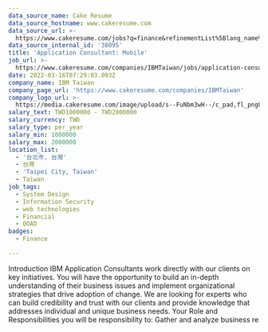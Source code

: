 ```yaml
---
data_source_name: Cake Resume
data_source_hostname: www.cakeresume.com
data_source_url: >-
  https://www.cakeresume.com/jobs?q=finance&refinementList%5Blang_name%5D%5B0%5D=English&refinementList%5Bsalary_type%5D=per_year&range%5Bsalary_range%5D%5Bmin%5D=1000000&page=3
data_source_internal_id: '38095'
title: 'Application Consultant: Mobile'
job_url: >-
  https://www.cakeresume.com/companies/IBMTaiwan/jobs/application-consultant-mobile
date: 2022-03-16T07:29:03.093Z
company_name: IBM Taiwan
company_page_url: 'https://www.cakeresume.com/companies/IBMTaiwan'
company_logo_url: >-
  https://media.cakeresume.com/image/upload/s--FuNbm3wH--/c_pad,fl_png8,h_200,w_200/v1570010852/lsp0jfstllwess1vmg8h.png
salary_text: TWD1000000 - TWD2000000
salary_currency: TWD
salary_type: per_year
salary_min: 1000000
salary_max: 2000000
location_list:
  - '台北市, 台灣'
  - 台灣
  - 'Taipei City, Taiwan'
  - Taiwan
job_tags:
  - System Design
  - Information Security
  - web technologies
  - Financial
  - OOAD
badges:
  - Finance

---
```


Introduction IBM Application Consultants work directly with our clients on key initiatives. You will have the opportunity to build an in-depth understanding of their business issues and implement organizational strategies that drive adoption of change. We are looking for experts who can build credibility and trust with our clients and provide knowledge that addresses individual and unique business needs. Your Role and Responsibilities you will be responsibility to: Gather and analyze business re